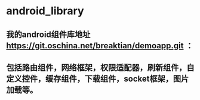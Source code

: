 # android_library

## 我的android组件库地址 https://git.oschina.net/breaktian/demoapp.git ：
## 包括路由组件，网络框架，权限适配器，刷新组件，自定义控件，缓存组件，下载组件，socket框架，图片加载等。
